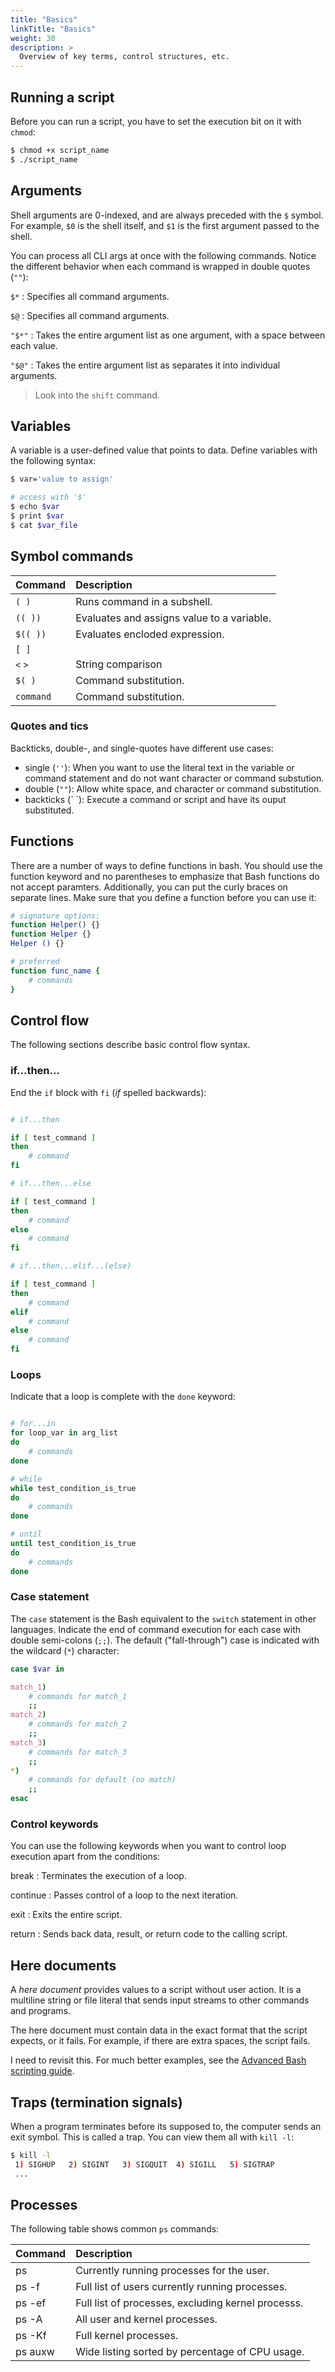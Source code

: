 ```yaml
---
title: "Basics"
linkTitle: "Basics"
weight: 30
description: >
  Overview of key terms, control structures, etc.
---
```



## Running a script

Before you can run a script, you have to set the execution bit on it with `chmod`:

```bash
$ chmod +x script_name
$ ./script_name
```

## Arguments

Shell arguments are 0-indexed, and are always preceded with the `$` symbol. For example, `$0` is the shell itself, and `$1` is the first argument passed to the shell.

You can process all CLI args at once with the following commands. Notice the different behavior when each command is wrapped in double quotes (`""`):

`$*`
: Specifies all command arguments.

`$@`
: Specifies all command arguments.

`"$*"`
: Takes the entire argument list as one argument, with a space between each value.

`"$@"`
: Takes the entire argument list as separates it into individual arguments.


> Look into the `shift` command.

## Variables

A variable is a user-defined value that points to data. Define variables with the following syntax:

```bash
$ var='value to assign'

# access with '$'
$ echo $var
$ print $var
$ cat $var_file
```

## Symbol commands

| Command | Description |
|:--------|:------------|
| `( )` | Runs command in a subshell. |
| `(( ))` | Evaluates and assigns value to a variable. |
| `$(( ))` | Evaluates encloded expression. |
| `[ ]` |  |
| `<` `>` | String comparison |
| `$( )` | Command substitution. |
| `command` | Command substitution. |


### Quotes and tics

Backticks, double-, and single-quotes have different use cases:
- single (`''`): When you want to use the literal text in the variable or command statement and do not want character or command substution.
- double (`""`): Allow white space, and character or command substitution.
- backticks (\` \`): Execute a command or script and have its ouput substituted.

## Functions

There are a number of ways to define functions in bash. You should use the function keyword and no parentheses to emphasize that Bash functions do not accept paramters. Additionally, you can put the curly braces on separate lines. Make sure that you define a function before you can use it:

```bash
# signature options:
function Helper() {}
function Helper {}
Helper () {}

# preferred
function func_name {
    # commands
}
```
## Control flow

The following sections describe basic control flow syntax.

### if...then...

End the `if` block with `fi` (_if_ spelled backwards):

```bash

# if...then

if [ test_command ]
then
    # command
fi

# if...then...else

if [ test_command ]
then
    # command
else
    # command
fi

# if...then...elif...(else)

if [ test_command ]
then
    # command
elif
    # command
else
    # command
fi
```

### Loops

Indicate that a loop is complete with the `done` keyword:

```bash

# for...in
for loop_var in arg_list
do
    # commands
done

# while
while test_condition_is_true
do
    # commands
done

# until
until test_condition_is_true
do
    # commands
done
```

### Case statement

The `case` statement is the Bash equivalent to the `switch` statement in other languages. Indicate the end of command execution for each case with double semi-colons (`;;`). The default ("fall-through") case is indicated with the wildcard (`*`) character:

```bash
case $var in

match_1)
    # commands for match_1
    ;;
match_2)
    # commands for match_2
    ;;
match_3)
    # commands for match_3
    ;;
*)
    # commands for default (no match)
    ;;
esac
```

### Control keywords

You can use the following keywords when you want to control loop execution apart from the conditions:

break
: Terminates the execution of a loop.

continue
: Passes control of a loop to the next iteration.

exit
: Exits the entire script.

return
: Sends back data, result, or return code to the calling script.

## Here documents

A _here document_ provides values to a script without user action. It is a multiline string or file literal that sends input streams to other commands and programs.

The here document must contain data in the exact format that the script expects, or it fails. For example, if there are extra spaces, the script fails.

I need to revisit this. For much better examples, see the [Advanced Bash scripting guide](https://tldp.org/LDP/abs/html/here-docs.html).

## Traps (termination signals)

When a program terminates before its supposed to, the computer sends an exit symbol. This is called a trap. You can view them all with `kill -l`:

```bash
$ kill -l
 1) SIGHUP	 2) SIGINT	 3) SIGQUIT	 4) SIGILL	 5) SIGTRAP
 ...
```

## Processes

The following table shows common `ps` commands:

| Command | Description |
|:--------|:------------|
| ps | Currently running processes for the user. |
| ps -f | Full list of users currently running processes. |
| ps -ef | Full list of processes, excluding kernel processs. |
| ps -A | All user and kernel processes. |
| ps -Kf | Full kernel processes. |
| ps auxw | Wide listing sorted by percentage of CPU usage. |